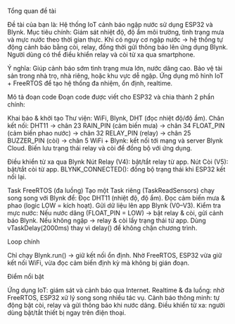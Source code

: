 Tổng quan đề tài

Đề tài của bạn là: Hệ thống IoT cảnh báo ngập nước sử dụng ESP32 và Blynk.
Mục tiêu chính:
Giám sát nhiệt độ, độ ẩm môi trường, tình trạng mưa và mực nước theo thời gian thực.
Khi có nguy cơ ngập nước → hệ thống tự động cảnh báo bằng còi, relay, đồng thời gửi thông báo lên ứng dụng Blynk.
Người dùng có thể điều khiển relay và còi từ xa qua smartphone.

Ý nghĩa:
Giúp cảnh báo sớm tình trạng mưa lớn, nước dâng cao.
Bảo vệ tài sản trong nhà trọ, nhà riêng, hoặc khu vực dễ ngập.
Ứng dụng mô hình IoT + FreeRTOS để tạo hệ thống đa nhiệm, ổn định, realtime.

Mô tả đoạn code
Đoạn code được viết cho ESP32 và chia thành 2 phần chính:

 Khai báo & khởi tạo
Thư viện: WiFi, Blynk, DHT (đọc nhiệt độ/độ ẩm).
Chân kết nối:
DHT11 → chân 23
RAIN_PIN (cảm biến mưa) → chân 34
FLOAT_PIN (cảm biến phao nước) → chân 32
RELAY_PIN (relay) → chân 25
BUZZER_PIN (còi) → chân 5
WiFi + Blynk: kết nối tới mạng và server Blynk Cloud.
Biến lưu trạng thái relay và còi để đồng bộ với ứng dụng.

 Điều khiển từ xa qua Blynk
Nút Relay (V4): bật/tắt relay từ app.
Nút Còi (V5): bật/tắt còi từ app.
BLYNK_CONNECTED(): đồng bộ trạng thái khi ESP32 kết nối lại.

 Task FreeRTOS (đa luồng)
Tạo một Task riêng (TaskReadSensors) chạy song song với Blynk để:
Đọc DHT11 (nhiệt độ, độ ẩm).
Đọc cảm biến mưa & phao (logic LOW = kích hoạt).
Gửi dữ liệu lên app Blynk (V0–V3).
Kiểm tra mực nước:
Nếu nước dâng (FLOAT_PIN = LOW) → bật relay & còi, gửi cảnh báo Blynk.
Nếu không ngập → relay & còi lấy trạng thái từ app.
Dùng vTaskDelay(2000ms) thay vì delay() để không chặn chương trình.

 Loop chính

Chỉ chạy Blynk.run() → giữ kết nối ổn định.
Nhờ FreeRTOS, ESP32 vừa giữ kết nối WiFi, vừa đọc cảm biến định kỳ mà không bị gián đoạn.

Điểm nổi bật

Ứng dụng IoT: giám sát và cảnh báo qua Internet.
Realtime & đa luồng: nhờ FreeRTOS, ESP32 xử lý song song nhiều tác vụ.
Cảnh báo thông minh: tự động bật còi, relay và gửi thông báo khi nước dâng.
Điều khiển từ xa: người dùng bật/tắt thiết bị ngay trên điện thoại.
